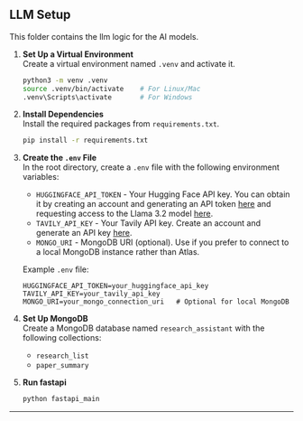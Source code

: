 ## LLM Setup

This folder contains the llm logic for the AI models.

1. **Set Up a Virtual Environment**  
   Create a virtual environment named `.venv` and activate it.

   ```bash
   python3 -m venv .venv
   source .venv/bin/activate    # For Linux/Mac
   .venv\Scripts\activate       # For Windows
   ```

2. **Install Dependencies**  
   Install the required packages from `requirements.txt`.

   ```bash
   pip install -r requirements.txt
   ```

3. **Create the `.env` File**  
   In the root directory, create a `.env` file with the following environment variables:

   - `HUGGINGFACE_API_TOKEN` - Your Hugging Face API key. You can obtain it by creating an account and generating an API token [here](https://huggingface.co/settings/tokens) and requesting access to the Llama 3.2 model [here](https://huggingface.co/meta-llama/Llama-3.2-3B-Instruct).
   - `TAVILY_API_KEY` - Your Tavily API key. Create an account and generate an API key [here](https://tavily.com/).
   - `MONGO_URI` - MongoDB URI (optional). Use if you prefer to connect to a local MongoDB instance rather than Atlas.

   Example `.env` file:

   ```plaintext
   HUGGINGFACE_API_TOKEN=your_huggingface_api_key
   TAVILY_API_KEY=your_tavily_api_key
   MONGO_URI=your_mongo_connection_uri   # Optional for local MongoDB
   ```

4. **Set Up MongoDB**  
    Create a MongoDB database named `research_assistant` with the following collections:

   - `research_list`
   - `paper_summary`

5. **Run fastapi**
   ```bash
   python fastapi_main
   ```

---
